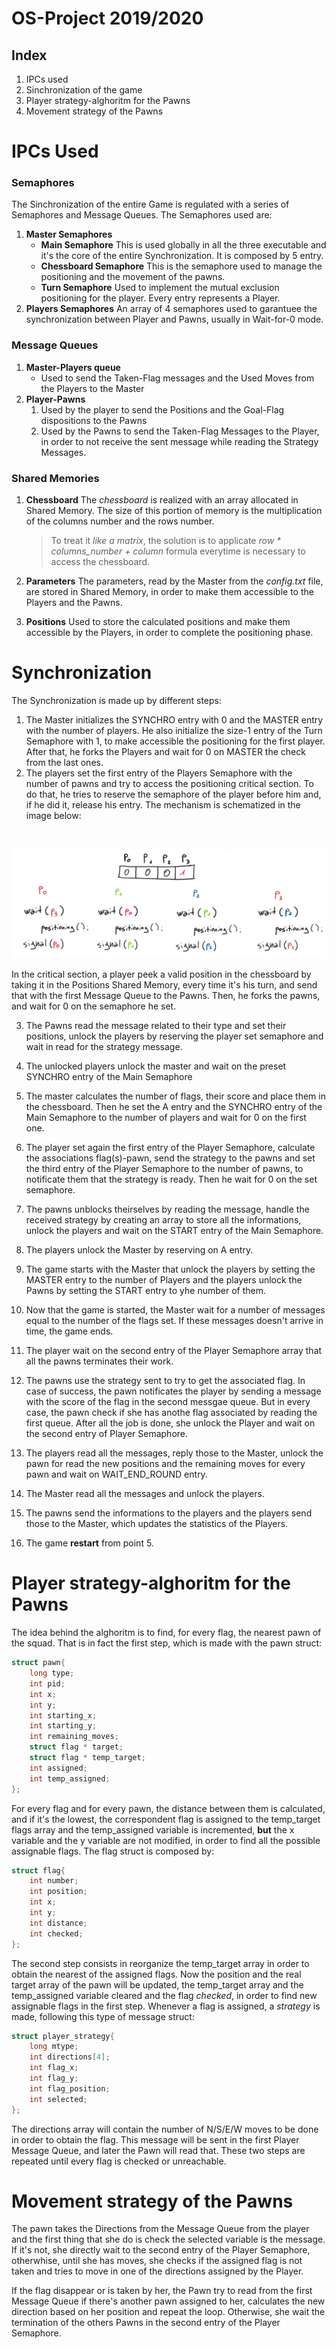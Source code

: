 # OS-Project 2019/2020
## Index
1. IPCs used
2. Sinchronization of the game
3. Player strategy-alghoritm for the Pawns
4. Movement strategy of the Pawns

# IPCs Used

### Semaphores
The Sinchronization of the entire Game is regulated with a series of Semaphores and Message Queues. The Semaphores used are:
1.  **Master Semaphores**
    * **Main Semaphore**
    This is used globally in all the three executable and it's the core of the entire Synchronization.
    It is composed by 5 entry.
    * **Chessboard Semaphore**
    This is the semaphore used to manage the positioning and the movement of the pawns.
    * **Turn Semaphore**
    Used to implement the mutual exclusion positioning for the player.
    Every entry represents a Player.
2. **Players Semaphores**
    An array of 4 semaphores used to garantuee the synchronization between Player and Pawns, usually in Wait-for-0 mode.

### Message Queues
1. **Master-Players queue**
    * Used to send the Taken-Flag messages and the Used Moves from the Players to the Master
2. **Player-Pawns**
    1. Used by the player to send the Positions and the Goal-Flag dispositions to the Pawns
    2. Used by the Pawns to send the Taken-Flag Messages to the Player, in order to not receive the       sent message while reading the Strategy Messages.

### Shared Memories
1. **Chessboard**
    The *chessboard* is realized with an array allocated in Shared Memory.
    The size of this portion of memory is the multiplication of the columns number and the rows number.

    > To treat it *like a matrix*, the solution is to applicate *row * columns_number + column* formula everytime is necessary to access the chessboard.

2. **Parameters**
    The parameters, read by the Master from the *config.txt* file, are stored in Shared Memory, in order to make them accessible to the Players and the Pawns.
3. **Positions**
    Used to store the calculated positions and make them accessible by the Players, in order to complete the positioning phase.

# Synchronization
The Synchronization is made up by different steps:
1. The Master initializes the SYNCHRO entry with 0 and the MASTER entry with the number of players.
   He also initialize the size-1 entry of the Turn Semaphore with 1, to make accessible the positioning for the first player. 
   After that, he forks the Players and wait for 0 on MASTER the check from the last ones.
2. The players set the first entry of the Players Semaphore with the number of pawns and try to access the positioning critical section. To do that, he tries to reserve the semaphore of the player before him and, if he did it, release his entry.
The mechanism is schematized in the image below:
<br>

![Critical Section](./img/Positioning.png)

In the critical section, a player peek a valid position in the chessboard by taking it in the Positions Shared Memory, every time it's his turn, and send that with the first Message Queue to the Pawns.
Then, he forks the pawns, and wait for 0 on the semaphore he set.

3. The Pawns read the message related to their type and set their positions, unlock the players by reserving the player set semaphore and wait in read for the strategy message.

4. The unlocked players unlock the master and wait on the preset SYNCHRO entry of the Main Semaphore

5. The master calculates the number of flags, their score and place them in the chessboard.
Then he set the A entry and the SYNCHRO entry of the Main Semaphore to the number of players and wait for 0 on the first one.

6. The player set again the first entry of the Player Semaphore, calculate the associations flag(s)-pawn, send the strategy to the pawns and set the third entry of the Player Semaphore to the number of pawns, to notificate them that the strategy is ready. 
Then he wait for 0 on the set semaphore.

7. The pawns unblocks theirselves by reading the message, handle the received strategy by creating an array to store all the informations, unlock the players and wait on the START entry of the Main Semaphore.

8. The players unlock the Master by reserving on A entry.

9. The game starts with the Master that unlock the players by setting the MASTER entry to the number of Players and the players unlock the Pawns by setting the START entry to yhe number of them.

10. Now that the game is started, the Master wait for a number of messages equal to the number of the flags set. If these messages doesn't arrive in time, the game ends.

11. The player wait on the second entry of the Player Semaphore array that all the pawns terminates their work.

12. The pawns use the strategy sent to try to get the associated flag. In case of success, the pawn notificates the player by sending a message with the score of the flag in the second messgae queue.
But in every case, the pawn check if she has anothe flag associated by reading the first queue.
After all the job is done, she unlock the Player and wait on the second entry of Player Semaphore.

13. The players read all the messages, reply those to the Master, unlock the pawn for read the new positions and the remaining moves for every pawn and wait on WAIT_END_ROUND entry.

14. The Master read all the messages and unlock the players.

14. The pawns send the informations to the players and the players send those to the Master, which updates the statistics of the Players.

15. The game **restart** from point 5.

# Player strategy-alghoritm for the Pawns

The idea behind the alghoritm is to find, for every flag, the nearest pawn of the squad.
That is in fact the first step, which is made with the pawn struct:

```c
struct pawn{
    long type;
    int pid;
    int x;
    int y;
    int starting_x;
    int starting_y;
    int remaining_moves;
    struct flag * target;
    struct flag * temp_target;
    int assigned;
    int temp_assigned;
};
```
For every flag and for every pawn, the distance between them is calculated, and if it's the lowest, the correspondent flag is assigned to the temp_target flags array and the temp_assigned variable is incremented, **but** the x variable and the y variable are not modified, in order to find all the possible assignable flags.
The flag struct is composed by:

```c
struct flag{
	int number;
	int position;
	int x;
	int y;
	int distance;
	int checked;
};
```
The second step consists in reorganize the temp_target array in order to obtain the nearest of the assigned flags. Now the position and the real target array of the pawn will be updated, the temp_target array and the temp_assigned variable cleared and the flag *checked*, in order to find new assignable flags in the first step.
Whenever a flag is assigned, a *strategy* is made, following this type of message struct:

```c
struct player_strategy{
    long mtype;
    int directions[4];
    int flag_x;
    int flag_y;
    int flag_position;
    int selected;
};
```
The directions array will contain the number of N/S/E/W moves to be done in order to obtain the flag.
This message will be sent in the first Player Message Queue, and later the Pawn will read that.
These two steps are repeated until every flag is checked or unreachable.

# Movement strategy of the Pawns

The pawn takes the Directions from the Message Queue from the player and the first thing that she do is check the selected variable is the message. If it's not, she directly wait to the second entry of the Player Semaphore, otherwhise, until she has moves, she checks if the assigned flag is not taken and tries to move in one of the directions assigned by the Player.

If the flag disappear or is taken by her, the Pawn try to read from the first Message Queue if there's another pawn assigned to her, calculates the new direction based on her position and repeat the loop. Otherwise, she wait the termination of the others Pawns in the second entry of the Player Semaphore. 